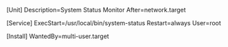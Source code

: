 [Unit]
Description=System Status Monitor
After=network.target

[Service]
ExecStart=/usr/local/bin/system-status
Restart=always
User=root

[Install]
WantedBy=multi-user.target
